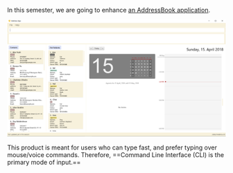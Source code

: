 In this semester, we are going to enhance [an AddressBook application](https://se-edu.github.io/addressbook-level4/).

<img src="https://github.com/nus-cs2103-AY1718S2/addressbook-level4/raw/master/docs/images/Ui.png" width="600"/>
<p/>

This product is meant for users who can type fast, and prefer typing over mouse/voice commands. Therefore, ==Command Line Interface (CLI) is the primary mode of input.== 

<panel header="%%Admin » Admin: Project Contstraints: More info about the 'CLI app' requirement%%">
  <include src="project-constraints.md#constraint-cli" />
</panel>
<p/>

